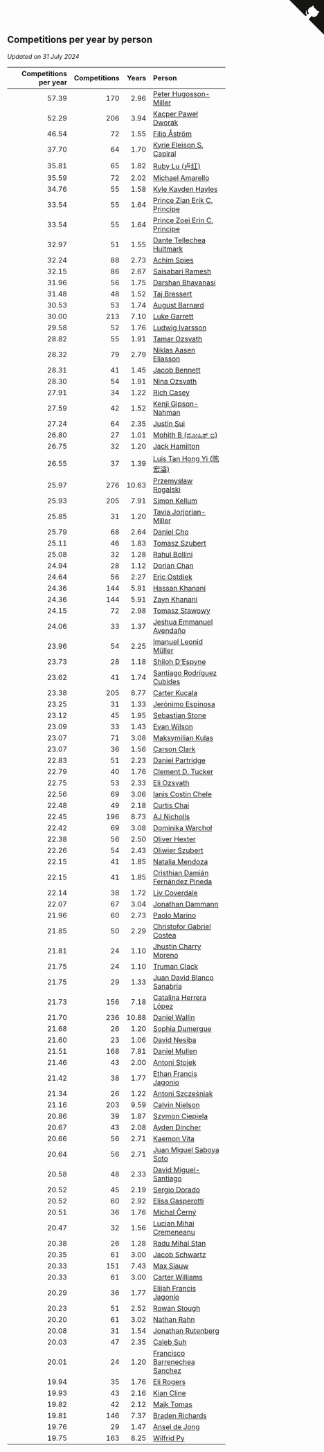 ## Competitions per year by person

*Updated on 31 July 2024*

| Competitions per year | Competitions | Years | Person |
| ---: | ---: | ---: | :--- |
| 57.39 | 170 | 2.96 | [Peter Hugosson-Miller](https://www.worldcubeassociation.org/persons/2021HUGO01) |
| 52.29 | 206 | 3.94 | [Kacper Paweł Dworak](https://www.worldcubeassociation.org/persons/2020DWOR01) |
| 46.54 | 72 | 1.55 | [Filip Åström](https://www.worldcubeassociation.org/persons/2023ASTR01) |
| 37.70 | 64 | 1.70 | [Kyrie Eleison S. Capiral](https://www.worldcubeassociation.org/persons/2022CAPI02) |
| 35.81 | 65 | 1.82 | [Ruby Lu (卢红)](https://www.worldcubeassociation.org/persons/2022LURU01) |
| 35.59 | 72 | 2.02 | [Michael Amarello](https://www.worldcubeassociation.org/persons/2022AMAR09) |
| 34.76 | 55 | 1.58 | [Kyle Kayden Hayles](https://www.worldcubeassociation.org/persons/2022HAYL02) |
| 33.54 | 55 | 1.64 | [Prince Zian Erik C. Principe](https://www.worldcubeassociation.org/persons/2022PRIN08) |
| 33.54 | 55 | 1.64 | [Prince Zoei Erin C. Principe](https://www.worldcubeassociation.org/persons/2022PRIN09) |
| 32.97 | 51 | 1.55 | [Dante Tellechea Hultmark](https://www.worldcubeassociation.org/persons/2023HULT01) |
| 32.24 | 88 | 2.73 | [Achim Spies](https://www.worldcubeassociation.org/persons/2021SPIE01) |
| 32.15 | 86 | 2.67 | [Saisabari Ramesh](https://www.worldcubeassociation.org/persons/2021RAME01) |
| 31.96 | 56 | 1.75 | [Darshan Bhavanasi](https://www.worldcubeassociation.org/persons/2022BHAV01) |
| 31.48 | 48 | 1.52 | [Taj Bressert](https://www.worldcubeassociation.org/persons/2023BRES01) |
| 30.53 | 53 | 1.74 | [August Barnard](https://www.worldcubeassociation.org/persons/2022BARN21) |
| 30.00 | 213 | 7.10 | [Luke Garrett](https://www.worldcubeassociation.org/persons/2017GARR05) |
| 29.58 | 52 | 1.76 | [Ludwig Ivarsson](https://www.worldcubeassociation.org/persons/2022IVAR01) |
| 28.82 | 55 | 1.91 | [Tamar Ozsvath](https://www.worldcubeassociation.org/persons/2022OZSV04) |
| 28.32 | 79 | 2.79 | [Niklas Aasen Eliasson](https://www.worldcubeassociation.org/persons/2021ELIA01) |
| 28.31 | 41 | 1.45 | [Jacob Bennett](https://www.worldcubeassociation.org/persons/2023BENN04) |
| 28.30 | 54 | 1.91 | [Nina Ozsvath](https://www.worldcubeassociation.org/persons/2022OZSV03) |
| 27.91 | 34 | 1.22 | [Rich Casey](https://www.worldcubeassociation.org/persons/2023CASE06) |
| 27.59 | 42 | 1.52 | [Kenji Gipson-Nahman](https://www.worldcubeassociation.org/persons/2023GIPS01) |
| 27.24 | 64 | 2.35 | [Justin Sui](https://www.worldcubeassociation.org/persons/2022SUIJ01) |
| 26.80 | 27 | 1.01 | [Mohith B (ಮೋಹಿತ್ ಬಿ)](https://www.worldcubeassociation.org/persons/2023BMOH01) |
| 26.75 | 32 | 1.20 | [Jack Hamilton](https://www.worldcubeassociation.org/persons/2023HAMI08) |
| 26.55 | 37 | 1.39 | [Luis Tan Hong Yi (陈宏溢)](https://www.worldcubeassociation.org/persons/2023YILU01) |
| 25.97 | 276 | 10.63 | [Przemysław Rogalski](https://www.worldcubeassociation.org/persons/2013ROGA02) |
| 25.93 | 205 | 7.91 | [Simon Kellum](https://www.worldcubeassociation.org/persons/2016KELL12) |
| 25.85 | 31 | 1.20 | [Tavia Jorjorian-Miller](https://www.worldcubeassociation.org/persons/2023JORJ01) |
| 25.79 | 68 | 2.64 | [Daniel Cho](https://www.worldcubeassociation.org/persons/2021CHOD01) |
| 25.11 | 46 | 1.83 | [Tomasz Szubert](https://www.worldcubeassociation.org/persons/2022SZUB02) |
| 25.08 | 32 | 1.28 | [Rahul Bollini](https://www.worldcubeassociation.org/persons/2023BOLL01) |
| 24.94 | 28 | 1.12 | [Dorian Chan](https://www.worldcubeassociation.org/persons/2023DORI01) |
| 24.64 | 56 | 2.27 | [Eric Ostdiek](https://www.worldcubeassociation.org/persons/2022OSTD01) |
| 24.36 | 144 | 5.91 | [Hassan Khanani](https://www.worldcubeassociation.org/persons/2018KHAN26) |
| 24.36 | 144 | 5.91 | [Zayn Khanani](https://www.worldcubeassociation.org/persons/2018KHAN28) |
| 24.15 | 72 | 2.98 | [Tomasz Stawowy](https://www.worldcubeassociation.org/persons/2021STAW01) |
| 24.06 | 33 | 1.37 | [Jeshua Emmanuel Avendaño](https://www.worldcubeassociation.org/persons/2023AVEN01) |
| 23.96 | 54 | 2.25 | [Imanuel Leonid Müller](https://www.worldcubeassociation.org/persons/2022MULL02) |
| 23.73 | 28 | 1.18 | [Shiloh D’Espyne](https://www.worldcubeassociation.org/persons/2023DESP01) |
| 23.62 | 41 | 1.74 | [Santiago Rodríguez Cubides](https://www.worldcubeassociation.org/persons/2022CUBI01) |
| 23.38 | 205 | 8.77 | [Carter Kucala](https://www.worldcubeassociation.org/persons/2015KUCA01) |
| 23.25 | 31 | 1.33 | [Jerónimo Espinosa](https://www.worldcubeassociation.org/persons/2023ESPI07) |
| 23.12 | 45 | 1.95 | [Sebastian Stone](https://www.worldcubeassociation.org/persons/2022STON09) |
| 23.09 | 33 | 1.43 | [Evan Wilson](https://www.worldcubeassociation.org/persons/2023WILS11) |
| 23.07 | 71 | 3.08 | [Maksymilian Kulas](https://www.worldcubeassociation.org/persons/2021KULA02) |
| 23.07 | 36 | 1.56 | [Carson Clark](https://www.worldcubeassociation.org/persons/2023CLAR02) |
| 22.83 | 51 | 2.23 | [Daniel Partridge](https://www.worldcubeassociation.org/persons/2022PART02) |
| 22.79 | 40 | 1.76 | [Clement D. Tucker](https://www.worldcubeassociation.org/persons/2022TUCK09) |
| 22.75 | 53 | 2.33 | [Eli Ozsvath](https://www.worldcubeassociation.org/persons/2022OZSV01) |
| 22.56 | 69 | 3.06 | [Ianis Costin Chele](https://www.worldcubeassociation.org/persons/2021CHEL01) |
| 22.48 | 49 | 2.18 | [Curtis Chai](https://www.worldcubeassociation.org/persons/2022CHAI02) |
| 22.45 | 196 | 8.73 | [AJ Nicholls](https://www.worldcubeassociation.org/persons/2015NICH04) |
| 22.42 | 69 | 3.08 | [Dominika Warchoł](https://www.worldcubeassociation.org/persons/2021WARC01) |
| 22.38 | 56 | 2.50 | [Oliver Hexter](https://www.worldcubeassociation.org/persons/2022HEXT01) |
| 22.26 | 54 | 2.43 | [Oliwier Szubert](https://www.worldcubeassociation.org/persons/2022SZUB01) |
| 22.15 | 41 | 1.85 | [Natalia Mendoza](https://www.worldcubeassociation.org/persons/2022MEND24) |
| 22.15 | 41 | 1.85 | [Cristhian Damián Fernández Pineda](https://www.worldcubeassociation.org/persons/2022PINE05) |
| 22.14 | 38 | 1.72 | [Liv Coverdale](https://www.worldcubeassociation.org/persons/2022COVE02) |
| 22.07 | 67 | 3.04 | [Jonathan Dammann](https://www.worldcubeassociation.org/persons/2021DAMM01) |
| 21.96 | 60 | 2.73 | [Paolo Marino](https://www.worldcubeassociation.org/persons/2021MARI04) |
| 21.85 | 50 | 2.29 | [Christofor Gabriel Costea](https://www.worldcubeassociation.org/persons/2022COST03) |
| 21.81 | 24 | 1.10 | [Jhustin Charry Moreno](https://www.worldcubeassociation.org/persons/2023MORE20) |
| 21.75 | 24 | 1.10 | [Truman Clack](https://www.worldcubeassociation.org/persons/2023CLAC02) |
| 21.75 | 29 | 1.33 | [Juan David Blanco Sanabria](https://www.worldcubeassociation.org/persons/2023SANA04) |
| 21.73 | 156 | 7.18 | [Catalina Herrera López](https://www.worldcubeassociation.org/persons/2017LOPE31) |
| 21.70 | 236 | 10.88 | [Daniel Wallin](https://www.worldcubeassociation.org/persons/2013WALL03) |
| 21.68 | 26 | 1.20 | [Sophia Dumergue](https://www.worldcubeassociation.org/persons/2023DUME02) |
| 21.60 | 23 | 1.06 | [David Nesiba](https://www.worldcubeassociation.org/persons/2023NESI01) |
| 21.51 | 168 | 7.81 | [Daniel Mullen](https://www.worldcubeassociation.org/persons/2016MULL04) |
| 21.46 | 43 | 2.00 | [Antoni Stojek](https://www.worldcubeassociation.org/persons/2022STOJ03) |
| 21.42 | 38 | 1.77 | [Ethan Francis Jagonio](https://www.worldcubeassociation.org/persons/2022JAGO03) |
| 21.34 | 26 | 1.22 | [Antoni Szcześniak](https://www.worldcubeassociation.org/persons/2023SZCZ04) |
| 21.16 | 203 | 9.59 | [Calvin Nielson](https://www.worldcubeassociation.org/persons/2014NIEL03) |
| 20.86 | 39 | 1.87 | [Szymon Ciepiela](https://www.worldcubeassociation.org/persons/2022CIEP01) |
| 20.67 | 43 | 2.08 | [Ayden Dincher](https://www.worldcubeassociation.org/persons/2022DINC01) |
| 20.66 | 56 | 2.71 | [Kaemon Vita](https://www.worldcubeassociation.org/persons/2021VITA01) |
| 20.64 | 56 | 2.71 | [Juan Miguel Saboya Soto](https://www.worldcubeassociation.org/persons/2021SOTO01) |
| 20.58 | 48 | 2.33 | [David Miguel-Santiago](https://www.worldcubeassociation.org/persons/2022MIGU02) |
| 20.52 | 45 | 2.19 | [Sergio Dorado](https://www.worldcubeassociation.org/persons/2022CORR05) |
| 20.52 | 60 | 2.92 | [Elisa Gasperotti](https://www.worldcubeassociation.org/persons/2021GASP01) |
| 20.51 | 36 | 1.76 | [Michal Černý](https://www.worldcubeassociation.org/persons/2022CERN03) |
| 20.47 | 32 | 1.56 | [Lucian Mihai Cremeneanu](https://www.worldcubeassociation.org/persons/2023CREM01) |
| 20.38 | 26 | 1.28 | [Radu Mihai Stan](https://www.worldcubeassociation.org/persons/2023STAN09) |
| 20.35 | 61 | 3.00 | [Jacob Schwartz](https://www.worldcubeassociation.org/persons/2021SCHW01) |
| 20.33 | 151 | 7.43 | [Max Siauw](https://www.worldcubeassociation.org/persons/2017SIAU02) |
| 20.33 | 61 | 3.00 | [Carter Williams](https://www.worldcubeassociation.org/persons/2021WILL06) |
| 20.29 | 36 | 1.77 | [Elijah Francis Jagonio](https://www.worldcubeassociation.org/persons/2022JAGO02) |
| 20.23 | 51 | 2.52 | [Rowan Stough](https://www.worldcubeassociation.org/persons/2022STOU01) |
| 20.20 | 61 | 3.02 | [Nathan Rahn](https://www.worldcubeassociation.org/persons/2021RAHN01) |
| 20.08 | 31 | 1.54 | [Jonathan Rutenberg](https://www.worldcubeassociation.org/persons/2023RUTE01) |
| 20.03 | 47 | 2.35 | [Caleb Suh](https://www.worldcubeassociation.org/persons/2022SUHC01) |
| 20.01 | 24 | 1.20 | [Francisco Barrenechea Sanchez](https://www.worldcubeassociation.org/persons/2023SANC31) |
| 19.94 | 35 | 1.76 | [Eli Rogers](https://www.worldcubeassociation.org/persons/2022ROGE05) |
| 19.93 | 43 | 2.16 | [Kian Cline](https://www.worldcubeassociation.org/persons/2022CLIN01) |
| 19.82 | 42 | 2.12 | [Majk Tomas](https://www.worldcubeassociation.org/persons/2022TOMA05) |
| 19.81 | 146 | 7.37 | [Braden Richards](https://www.worldcubeassociation.org/persons/2017RICH02) |
| 19.76 | 29 | 1.47 | [Ansel de Jong](https://www.worldcubeassociation.org/persons/2023JONG01) |
| 19.75 | 163 | 8.25 | [Wilfrid Py](https://www.worldcubeassociation.org/persons/2016PYWI01) |


<a href="https://github.com/jonatanklosko/wca_statistics" class="github-corner" aria-label="View source on Github"><svg width="80" height="80" viewBox="0 0 250 250" style="fill:#151513; color:#fff; position: absolute; top: 0; border: 0; right: 0;" aria-hidden="true"><path d="M0,0 L115,115 L130,115 L142,142 L250,250 L250,0 Z"></path><path d="M128.3,109.0 C113.8,99.7 119.0,89.6 119.0,89.6 C122.0,82.7 120.5,78.6 120.5,78.6 C119.2,72.0 123.4,76.3 123.4,76.3 C127.3,80.9 125.5,87.3 125.5,87.3 C122.9,97.6 130.6,101.9 134.4,103.2" fill="currentColor" style="transform-origin: 130px 106px;" class="octo-arm"></path><path d="M115.0,115.0 C114.9,115.1 118.7,116.5 119.8,115.4 L133.7,101.6 C136.9,99.2 139.9,98.4 142.2,98.6 C133.8,88.0 127.5,74.4 143.8,58.0 C148.5,53.4 154.0,51.2 159.7,51.0 C160.3,49.4 163.2,43.6 171.4,40.1 C171.4,40.1 176.1,42.5 178.8,56.2 C183.1,58.6 187.2,61.8 190.9,65.4 C194.5,69.0 197.7,73.2 200.1,77.6 C213.8,80.2 216.3,84.9 216.3,84.9 C212.7,93.1 206.9,96.0 205.4,96.6 C205.1,102.4 203.0,107.8 198.3,112.5 C181.9,128.9 168.3,122.5 157.7,114.1 C157.9,116.9 156.7,120.9 152.7,124.9 L141.0,136.5 C139.8,137.7 141.6,141.9 141.8,141.8 Z" fill="currentColor" class="octo-body"></path></svg></a><style>.github-corner:hover .octo-arm{animation:octocat-wave 560ms ease-in-out}@keyframes octocat-wave{0%,100%{transform:rotate(0)}20%,60%{transform:rotate(-25deg)}40%,80%{transform:rotate(10deg)}}@media (max-width:500px){.github-corner:hover .octo-arm{animation:none}.github-corner .octo-arm{animation:octocat-wave 560ms ease-in-out}}</style>
